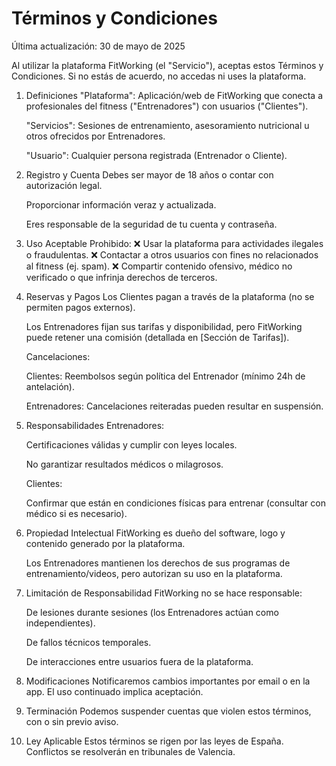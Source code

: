 # Términos y Condiciones

Última actualización: 30 de mayo de 2025

Al utilizar la plataforma FitWorking (el "Servicio"), aceptas estos Términos y Condiciones. Si no estás de acuerdo, no accedas ni uses la plataforma.

1. Definiciones
   "Plataforma": Aplicación/web de FitWorking que conecta a profesionales del fitness ("Entrenadores") con usuarios ("Clientes").

   "Servicios": Sesiones de entrenamiento, asesoramiento nutricional u otros ofrecidos por Entrenadores.

   "Usuario": Cualquier persona registrada (Entrenador o Cliente).

2. Registro y Cuenta
   Debes ser mayor de 18 años o contar con autorización legal.

   Proporcionar información veraz y actualizada.

   Eres responsable de la seguridad de tu cuenta y contraseña.

3. Uso Aceptable
   Prohibido:
   ❌ Usar la plataforma para actividades ilegales o fraudulentas.
   ❌ Contactar a otros usuarios con fines no relacionados al fitness (ej. spam).
   ❌ Compartir contenido ofensivo, médico no verificado o que infrinja derechos de terceros.

4. Reservas y Pagos
   Los Clientes pagan a través de la plataforma (no se permiten pagos externos).

   Los Entrenadores fijan sus tarifas y disponibilidad, pero FitWorking puede retener una comisión (detallada en [Sección de Tarifas]).

   Cancelaciones:

   Clientes: Reembolsos según política del Entrenador (mínimo 24h de antelación).

   Entrenadores: Cancelaciones reiteradas pueden resultar en suspensión.

5. Responsabilidades
   Entrenadores:

   Certificaciones válidas y cumplir con leyes locales.

   No garantizar resultados médicos o milagrosos.

   Clientes:

   Confirmar que están en condiciones físicas para entrenar (consultar con médico si es necesario).

6. Propiedad Intelectual
   FitWorking es dueño del software, logo y contenido generado por la plataforma.

   Los Entrenadores mantienen los derechos de sus programas de entrenamiento/videos, pero autorizan su uso en la plataforma.

7. Limitación de Responsabilidad
   FitWorking no se hace responsable:

   De lesiones durante sesiones (los Entrenadores actúan como independientes).

   De fallos técnicos temporales.

   De interacciones entre usuarios fuera de la plataforma.

8. Modificaciones
   Notificaremos cambios importantes por email o en la app. El uso continuado implica aceptación.

9. Terminación
   Podemos suspender cuentas que violen estos términos, con o sin previo aviso.

10. Ley Aplicable
   Estos términos se rigen por las leyes de España. Conflictos se resolverán en tribunales de Valencia.